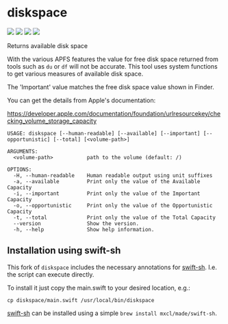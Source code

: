 # diskspace

![](https://img.shields.io/github/v/release/helje5/diskspace)&nbsp;![](https://img.shields.io/github/downloads/helje5/diskspace/latest/total)&nbsp;![](https://img.shields.io/badge/macOS-10.14%2B-success)&nbsp;![](https://img.shields.io/github/license/helje5/diskspace)

Returns available disk space

With the various APFS features the value for free disk space returned from
tools such as `du` or `df` will not be accurate. This tool uses system
functions to get various measures of available disk space.

The 'Important' value matches the free disk space value shown in Finder.

You can get the details from Apple's documentation:

https://developer.apple.com/documentation/foundation/urlresourcekey/checking_volume_storage_capacity

```
USAGE: diskspace [--human-readable] [--available] [--important] [--opportunistic] [--total] [<volume-path>]

ARGUMENTS:
  <volume-path>           path to the volume (default: /)

OPTIONS:
  -H, --human-readable    Human readable output using unit suffixes
  -a, --available         Print only the value of the Available Capacity
  -i, --important         Print only the value of the Important Capacity
  -o, --opportunistic     Print only the value of the Opportunistic Capacity
  -t, --total             Print only the value of the Total Capacity
  --version               Show the version.
  -h, --help              Show help information.
```

## Installation using swift-sh

This fork of `diskspace` includes the necessary annotations for
[swift-sh](https://github.com/mxcl/swift-sh).
I.e. the script can execute directly.

To install it just copy the main.swift to your desired location, e.g.:
```
cp diskspace/main.swift /usr/local/bin/diskspace
```

[swift-sh](https://github.com/mxcl/swift-sh) can be installed using a
simple `brew install mxcl/made/swift-sh`.
